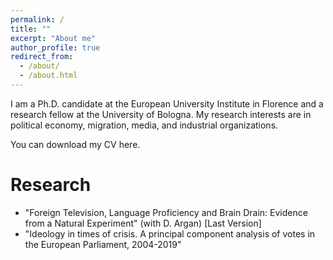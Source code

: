 ```yaml
---
permalink: /
title: ""
excerpt: "About me"
author_profile: true
redirect_from: 
  - /about/
  - /about.html
---
```


I am a Ph.D. candidate at the European University Institute in Florence and a research fellow at the University of Bologna. My research interests are in political economy, migration, media, and industrial organizations.

You can download my CV here.

Research
======

- "Foreign Television, Language Proficiency and Brain Drain: Evidence from a Natural Experiment" (with D. Argan) [Last Version]
- "Ideology  in  times  of  crisis. A principal component analysis of votes in the European Parliament, 2004-2019"